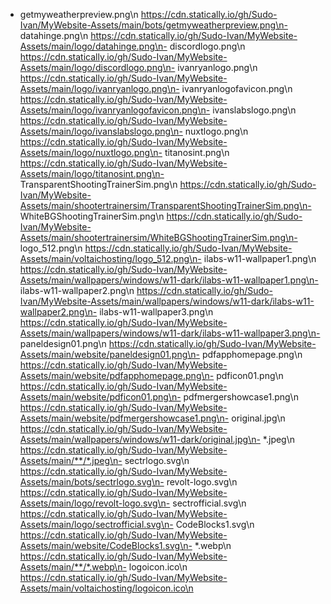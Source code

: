 - getmyweatherpreview.png\n  https://cdn.statically.io/gh/Sudo-Ivan/MyWebsite-Assets/main/bots/getmyweatherpreview.png\n- datahinge.png\n  https://cdn.statically.io/gh/Sudo-Ivan/MyWebsite-Assets/main/logo/datahinge.png\n- discordlogo.png\n  https://cdn.statically.io/gh/Sudo-Ivan/MyWebsite-Assets/main/logo/discordlogo.png\n- ivanryanlogo.png\n  https://cdn.statically.io/gh/Sudo-Ivan/MyWebsite-Assets/main/logo/ivanryanlogo.png\n- ivanryanlogofavicon.png\n  https://cdn.statically.io/gh/Sudo-Ivan/MyWebsite-Assets/main/logo/ivanryanlogofavicon.png\n- ivanslabslogo.png\n  https://cdn.statically.io/gh/Sudo-Ivan/MyWebsite-Assets/main/logo/ivanslabslogo.png\n- nuxtlogo.png\n  https://cdn.statically.io/gh/Sudo-Ivan/MyWebsite-Assets/main/logo/nuxtlogo.png\n- titanosint.png\n  https://cdn.statically.io/gh/Sudo-Ivan/MyWebsite-Assets/main/logo/titanosint.png\n- TransparentShootingTrainerSim.png\n  https://cdn.statically.io/gh/Sudo-Ivan/MyWebsite-Assets/main/shootertrainersim/TransparentShootingTrainerSim.png\n- WhiteBGShootingTrainerSim.png\n  https://cdn.statically.io/gh/Sudo-Ivan/MyWebsite-Assets/main/shootertrainersim/WhiteBGShootingTrainerSim.png\n- logo_512.png\n  https://cdn.statically.io/gh/Sudo-Ivan/MyWebsite-Assets/main/voltaichosting/logo_512.png\n- ilabs-w11-wallpaper1.png\n  https://cdn.statically.io/gh/Sudo-Ivan/MyWebsite-Assets/main/wallpapers/windows/w11-dark/ilabs-w11-wallpaper1.png\n- ilabs-w11-wallpaper2.png\n  https://cdn.statically.io/gh/Sudo-Ivan/MyWebsite-Assets/main/wallpapers/windows/w11-dark/ilabs-w11-wallpaper2.png\n- ilabs-w11-wallpaper3.png\n  https://cdn.statically.io/gh/Sudo-Ivan/MyWebsite-Assets/main/wallpapers/windows/w11-dark/ilabs-w11-wallpaper3.png\n- paneldesign01.png\n  https://cdn.statically.io/gh/Sudo-Ivan/MyWebsite-Assets/main/website/paneldesign01.png\n- pdfapphomepage.png\n  https://cdn.statically.io/gh/Sudo-Ivan/MyWebsite-Assets/main/website/pdfapphomepage.png\n- pdficon01.png\n  https://cdn.statically.io/gh/Sudo-Ivan/MyWebsite-Assets/main/website/pdficon01.png\n- pdfmergershowcase1.png\n  https://cdn.statically.io/gh/Sudo-Ivan/MyWebsite-Assets/main/website/pdfmergershowcase1.png\n- original.jpg\n  https://cdn.statically.io/gh/Sudo-Ivan/MyWebsite-Assets/main/wallpapers/windows/w11-dark/original.jpg\n- *.jpeg\n  https://cdn.statically.io/gh/Sudo-Ivan/MyWebsite-Assets/main/**/*.jpeg\n- sectrlogo.svg\n  https://cdn.statically.io/gh/Sudo-Ivan/MyWebsite-Assets/main/bots/sectrlogo.svg\n- revolt-logo.svg\n  https://cdn.statically.io/gh/Sudo-Ivan/MyWebsite-Assets/main/logo/revolt-logo.svg\n- sectrofficial.svg\n  https://cdn.statically.io/gh/Sudo-Ivan/MyWebsite-Assets/main/logo/sectrofficial.svg\n- CodeBlocks1.svg\n  https://cdn.statically.io/gh/Sudo-Ivan/MyWebsite-Assets/main/website/CodeBlocks1.svg\n- *.webp\n  https://cdn.statically.io/gh/Sudo-Ivan/MyWebsite-Assets/main/**/*.webp\n- logoicon.ico\n  https://cdn.statically.io/gh/Sudo-Ivan/MyWebsite-Assets/main/voltaichosting/logoicon.ico\n
